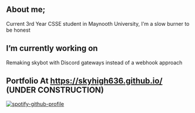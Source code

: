 ## About me;
Current 3rd Year CSSE student in Maynooth University, I'm a slow burner to be honest

 
## I’m currently working on
Remaking skybot with Discord gateways instead of a webhook approach
## Portfolio At https://skyhigh636.github.io/ (UNDER CONSTRUCTION)
 
[![spotify-github-profile](https://spotify-github-profile.kittinanx.com/api/view?uid=21bdzpmy2sdc6tebvzihjx5xq&cover_image=true&theme=default&show_offline=false&background_color=ebe350&interchange=false&bar_color=d279f4)](https://github.com/kittinan/spotify-github-profile)
